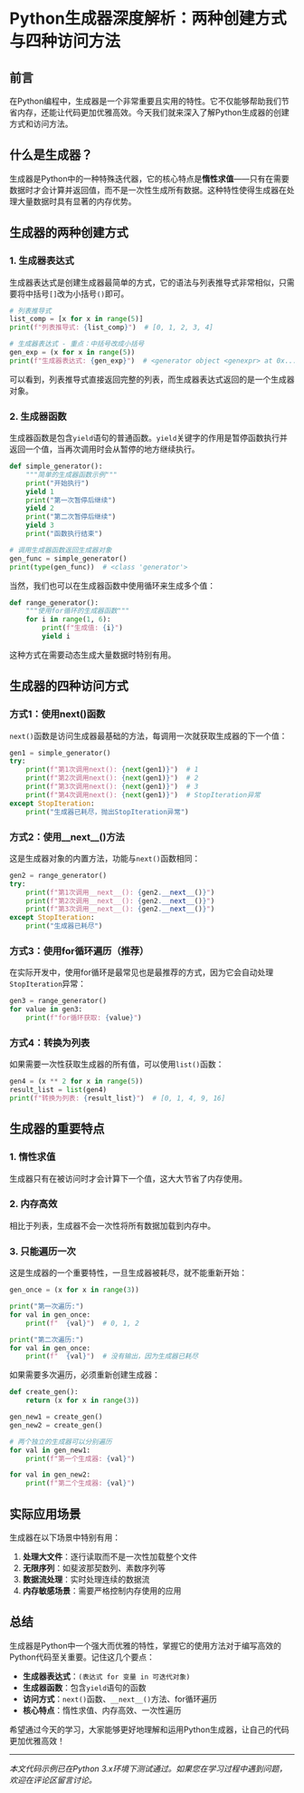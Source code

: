 # Python生成器深度解析：两种创建方式与四种访问方法

## 前言

在Python编程中，生成器是一个非常重要且实用的特性。它不仅能够帮助我们节省内存，还能让代码更加优雅高效。今天我们就来深入了解Python生成器的创建方式和访问方法。

## 什么是生成器？

生成器是Python中的一种特殊迭代器，它的核心特点是**惰性求值**——只有在需要数据时才会计算并返回值，而不是一次性生成所有数据。这种特性使得生成器在处理大量数据时具有显著的内存优势。

## 生成器的两种创建方式

### 1. 生成器表达式

生成器表达式是创建生成器最简单的方式，它的语法与列表推导式非常相似，只需要将中括号`[]`改为小括号`()`即可。

```python
# 列表推导式
list_comp = [x for x in range(5)]
print(f"列表推导式: {list_comp}")  # [0, 1, 2, 3, 4]

# 生成器表达式 - 重点：中括号改成小括号
gen_exp = (x for x in range(5))
print(f"生成器表达式: {gen_exp}")  # <generator object <genexpr> at 0x...>
```

可以看到，列表推导式直接返回完整的列表，而生成器表达式返回的是一个生成器对象。

### 2. 生成器函数

生成器函数是包含`yield`语句的普通函数。`yield`关键字的作用是暂停函数执行并返回一个值，当再次调用时会从暂停的地方继续执行。

```python
def simple_generator():
    """简单的生成器函数示例"""
    print("开始执行")
    yield 1
    print("第一次暂停后继续")
    yield 2
    print("第二次暂停后继续")
    yield 3
    print("函数执行结束")

# 调用生成器函数返回生成器对象
gen_func = simple_generator()
print(type(gen_func))  # <class 'generator'>
```

当然，我们也可以在生成器函数中使用循环来生成多个值：

```python
def range_generator():
    """使用for循环的生成器函数"""
    for i in range(1, 6):
        print(f"生成值: {i}")
        yield i
```

这种方式在需要动态生成大量数据时特别有用。

## 生成器的四种访问方式

### 方式1：使用next()函数

`next()`函数是访问生成器最基础的方法，每调用一次就获取生成器的下一个值：

```python
gen1 = simple_generator()
try:
    print(f"第1次调用next(): {next(gen1)}")  # 1
    print(f"第2次调用next(): {next(gen1)}")  # 2
    print(f"第3次调用next(): {next(gen1)}")  # 3
    print(f"第4次调用next(): {next(gen1)}")  # StopIteration异常
except StopIteration:
    print("生成器已耗尽，抛出StopIteration异常")
```

### 方式2：使用__next__()方法

这是生成器对象的内置方法，功能与`next()`函数相同：

```python
gen2 = range_generator()
try:
    print(f"第1次调用__next__(): {gen2.__next__()}")
    print(f"第2次调用__next__(): {gen2.__next__()}")
    print(f"第3次调用__next__(): {gen2.__next__()}")
except StopIteration:
    print("生成器已耗尽")
```

### 方式3：使用for循环遍历（推荐）

在实际开发中，使用for循环是最常见也是最推荐的方式，因为它会自动处理`StopIteration`异常：

```python
gen3 = range_generator()
for value in gen3:
    print(f"for循环获取: {value}")
```

### 方式4：转换为列表

如果需要一次性获取生成器的所有值，可以使用`list()`函数：

```python
gen4 = (x ** 2 for x in range(5))
result_list = list(gen4)
print(f"转换为列表: {result_list}")  # [0, 1, 4, 9, 16]
```

## 生成器的重要特点

### 1. 惰性求值
生成器只有在被访问时才会计算下一个值，这大大节省了内存使用。

### 2. 内存高效
相比于列表，生成器不会一次性将所有数据加载到内存中。

### 3. 只能遍历一次
这是生成器的一个重要特性，一旦生成器被耗尽，就不能重新开始：

```python
gen_once = (x for x in range(3))

print("第一次遍历:")
for val in gen_once:
    print(f"  {val}")  # 0, 1, 2

print("第二次遍历:")
for val in gen_once:
    print(f"  {val}")  # 没有输出，因为生成器已耗尽
```

如果需要多次遍历，必须重新创建生成器：

```python
def create_gen():
    return (x for x in range(3))

gen_new1 = create_gen()
gen_new2 = create_gen()

# 两个独立的生成器可以分别遍历
for val in gen_new1:
    print(f"第一个生成器: {val}")

for val in gen_new2:
    print(f"第二个生成器: {val}")
```

## 实际应用场景

生成器在以下场景中特别有用：

1. **处理大文件**：逐行读取而不是一次性加载整个文件
2. **无限序列**：如斐波那契数列、素数序列等
3. **数据流处理**：实时处理连续的数据流
4. **内存敏感场景**：需要严格控制内存使用的应用

## 总结

生成器是Python中一个强大而优雅的特性，掌握它的使用方法对于编写高效的Python代码至关重要。记住这几个要点：

- **生成器表达式**：`(表达式 for 变量 in 可迭代对象)`
- **生成器函数**：包含`yield`语句的函数
- **访问方式**：`next()`函数、`__next__()`方法、for循环遍历
- **核心特点**：惰性求值、内存高效、一次性遍历

希望通过今天的学习，大家能够更好地理解和运用Python生成器，让自己的代码更加优雅高效！

---

*本文代码示例已在Python 3.x环境下测试通过。如果您在学习过程中遇到问题，欢迎在评论区留言讨论。*
